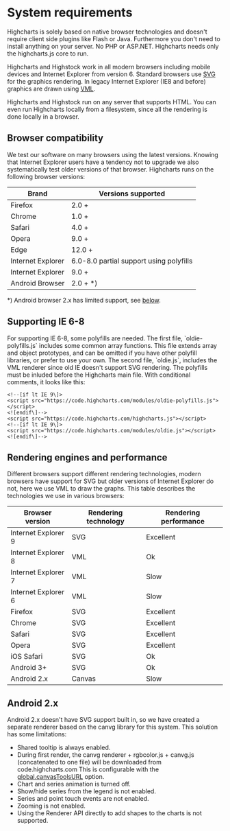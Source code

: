System requirements
===

Highcharts is solely based on native browser technologies and doesn't require client side plugins like Flash or Java. Furthermore you don't need to install anything on your server. No PHP or ASP.NET. Highcharts needs only the highcharts.js core to run.

Highcharts and Highstock work in all modern browsers including mobile devices and Internet Explorer from version 6. Standard browsers use [SVG](http://www.w3.org/Graphics/SVG/) for the graphics rendering. In legacy Internet Explorer (IE8 and before) graphics are drawn using [VML](http://www.w3.org/TR/NOTE-VML).

Highcharts and Highstock run on any server that supports HTML. You can even run Highcharts locally from a filesystem, since all the rendering is done locally in a browser.

Browser compatibility
---------------------

We test our software on many browsers using the latest versions. Knowing that Internet Explorer users have a tendency not to upgrade we also systematically test older versions of that browser. Highcharts runs on the following browser versions:

|Brand|Versions supported|
|--- |--- |
|Firefox|2.0 +|
|Chrome|1.0 +|
|Safari|4.0 +|
|Opera|9.0 +|
|Edge|12.0 +|
|Internet Explorer|6.0-8.0 partial support using polyfills|
|Internet Explorer|9.0 +|
|Android Browser|2.0 + *)|

\*) Android browser 2.x has limited support, see [below](#android).

Supporting IE 6-8
-----------------

For supporting IE 6-8, some polyfills are needed. The first file, \`oldie-polyfills.js\` includes some common array functions. This file extends array and object prototypes, and can be omitted if you have other polyfill libraries, or prefer to use your own. The second file, \`oldie.js\`, includes the VML renderer since old IE doesn't support SVG rendering. The polyfills must be inluded before the Highcharts main file. With conditional comments, it looks like this:

    
    <!--[if lt IE 9\]>
    <script src="https://code.highcharts.com/modules/oldie-polyfills.js"></script>
    <![endif\]-->  
    <script src="https://code.highcharts.com/highcharts.js"></script>
    <!--[if lt IE 9\]>
    <script src="https://code.highcharts.com/modules/oldie.js"></script>
    <![endif\]-->

Rendering engines and performance
---------------------------------

Different browsers support different rendering technologies, modern browsers have support for SVG but older versions of Internet Explorer do not, here we use VML to draw the graphs. This table describes the technologies we use in various browsers:

|Browser version|Rendering technology|Rendering performance|
|--- |--- |--- |
|Internet Explorer 9|SVG|Excellent|
|Internet Explorer 8|VML|Ok|
|Internet Explorer 7|VML|Slow|
|Internet Explorer 6|VML|Slow|
|Firefox|SVG|Excellent|
|Chrome|SVG|Excellent|
|Safari|SVG|Excellent|
|Opera|SVG|Excellent|
|iOS Safari|SVG|Ok|
|Android 3+|SVG|Ok|
|Android 2.x|Canvas|Slow|

Android 2.x
-----------

Android 2.x doesn't have SVG support built in, so we have created a separate renderer based on the canvg library for this system. This solution has some limitations:

*   Shared tooltip is always enabled.
*   During first render, the canvg renderer + rgbcolor.js + canvg.js (concatenated to one file) will be downloaded from code.highcharts.com This is configurable with the [global.canvasToolsURL](http://api.highcharts.com/highcharts#global.canvasToolsURL) option.
*   Chart and series animation is turned off.
*   Show/hide series from the legend is not enabled.
*   Series and point touch events are not enabled.
*   Zooming is not enabled.
*   Using the Renderer API directly to add shapes to the charts is not supported.
